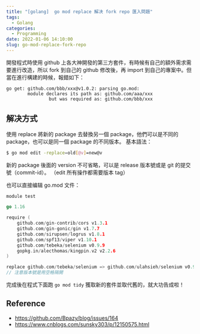 ```yaml
---
title: "[golang]  go mod replace 解决 fork repo 匯入問題"
tags:
  - Golang
categories:
  - Programming
date: 2022-01-06 14:10:00
slug: go-mod-replace-fork-repo
---
```


開發程式時使用 github 上各大神開發的第三方套件，有時候有自己的額外需求需要進行改造，所以 fork 到自己的 github 修改後，再 import 到自己的專案中。但當在進行構建的時候，報錯如下：

```
go get: github.com/bbb/xxx@v1.0.2: parsing go.mod:
        module declares its path as: github.com/aaa/xxx
                but was required as: github.com/bbb/xxx
```

<!--more-->

## 解决方式

使用 replace 將新的 package 去替換另一個 package，他們可以是不同的 package，也可以是同一個 package 的不同版本。
基本語法：

```bash
$ go mod edit -replace=old[@v]=new@v
```

新的 package 後面的 version 不可省略，可以是 release 版本號或是 git 的提交號（commit-id）。 （edit 所有操作都需要版本 tag）

也可以直接编辑 go.mod 文件：

```go
module test

go 1.16

require (
	github.com/gin-contrib/cors v1.3.1
	github.com/gin-gonic/gin v1.7.7
	github.com/sirupsen/logrus v1.8.1
	github.com/spf13/viper v1.10.1
	github.com/tebeka/selenium v0.9.9
	gopkg.in/alecthomas/kingpin.v2 v2.2.6
)

replace github.com/tebeka/selenium => github.com/ulahsieh/selenium v0.9.10-0.20220105013444-c7d3f285d0e7
// 注意版本號是用空格隔開
```

完成後在程式下面跑 `go mod tidy` 獲取新的套件並取代舊的，就大功告成啦！

## Reference

- https://github.com/Bpazy/blog/issues/164
- https://www.cnblogs.com/sunsky303/p/12150575.html
